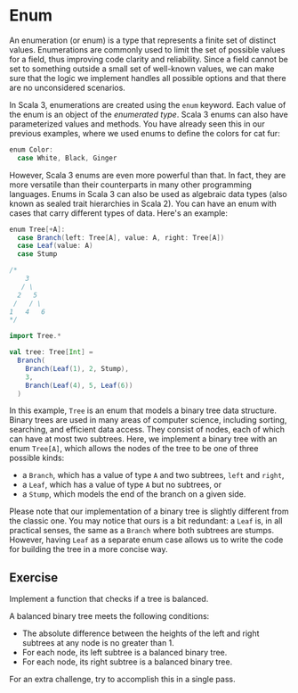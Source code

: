 # Enum 

An enumeration (or enum) is a type that represents a finite set of distinct values. 
Enumerations are commonly used to limit the set of possible values for a field, 
thus improving code clarity and reliability. 
Since a field cannot be set to something outside a small set of well-known values, 
we can make sure that the logic we implement handles all possible options and 
that there are no unconsidered scenarios.

In Scala 3, enumerations are created using the `enum` keyword. 
Each value of the enum is an object of the *enumerated type*. 
Scala 3 enums can also have parameterized values and methods. 
You have already seen this in our previous examples, where we used enums to define the colors for cat fur:

```scala 3
enum Color:
  case White, Black, Ginger
``` 

However, Scala 3 enums are even more powerful than that. 
In fact, they are more versatile than their counterparts in many other programming languages. 
Enums in Scala 3 can also be used as algebraic data types 
(also known as sealed trait hierarchies in Scala 2). 
You can have an enum with cases that carry different types of data. 
Here's an example:

```scala 3
enum Tree[+A]:
  case Branch(left: Tree[A], value: A, right: Tree[A])
  case Leaf(value: A)
  case Stump

/*
    3
   / \
  2   5
 /   / \
1   4   6
*/

import Tree.*

val tree: Tree[Int] =
  Branch(
    Branch(Leaf(1), 2, Stump),
    3,
    Branch(Leaf(4), 5, Leaf(6))
  )
``` 

In this example, `Tree` is an enum that models a binary tree data structure. 
Binary trees are used in many areas of computer science, including sorting, searching, and efficient data access.
They consist of nodes, each of which can have at most two subtrees. 
Here, we implement a binary tree with an enum `Tree[A]`, which allows the nodes of the tree
to be one of three possible kinds:
* a `Branch`, which has a value of type `A` and two subtrees, `left` and `right`,
* a `Leaf`, which has a value of type `A` but no subtrees, or
* a `Stump`, which models the end of the branch on a given side.

Please note that our implementation of a binary tree is slightly different from the classic one. 
You may notice that ours is a bit redundant: 
a `Leaf` is, in all practical senses, the same as a `Branch` where both subtrees are stumps. 
However, having `Leaf` as a separate enum case allows us to write the code for building 
the tree in a more concise way.

## Exercise 

Implement a function that checks if a tree is balanced.

A balanced binary tree meets the following conditions:
* The absolute difference between the heights of the left and right subtrees at any node is no greater than 1.
* For each node, its left subtree is a balanced binary tree.
* For each node, its right subtree is a balanced binary tree.

For an extra challenge, try to accomplish this in a single pass. 
